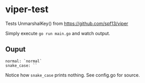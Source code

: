 # viper-test

Tests UnmarshalKey() from https://github.com/spf13/viper

Simply execute `go run main.go` and watch output.

## Ouput
```
normal: `normal`
snake_case: ``
```

Notice how `snake_case` prints nothing. See config.go for source.
